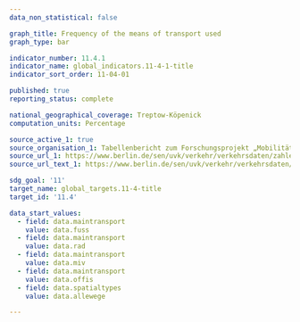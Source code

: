 ```yaml
---
data_non_statistical: false

graph_title: Frequency of the means of transport used
graph_type: bar

indicator_number: 11.4.1
indicator_name: global_indicators.11-4-1-title
indicator_sort_order: 11-04-01

published: true
reporting_status: complete

national_geographical_coverage: Treptow-Köpenick
computation_units: Percentage

source_active_1: true
source_organisation_1: Tabellenbericht zum Forschungsprojekt „Mobilität in Städten – SrV 2018“ in Berlin (Treptow-Köpenick)
source_url_1: https://www.berlin.de/sen/uvk/verkehr/verkehrsdaten/zahlen-und-fakten/mobilitaet-in-staedten-srv-2018/
source_url_text_1: https://www.berlin.de/sen/uvk/verkehr/verkehrsdaten/zahlen-und-fakten/mobilitaet-in-staedten-srv-2018/

sdg_goal: '11'
target_name: global_targets.11-4-title
target_id: '11.4'

data_start_values:
  - field: data.maintransport
    value: data.fuss
  - field: data.maintransport
    value: data.rad
  - field: data.maintransport
    value: data.miv
  - field: data.maintransport
    value: data.offis
  - field: data.spatialtypes
    value: data.allewege

---
```

